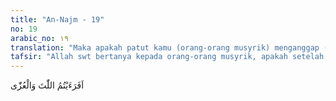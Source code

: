 ```yaml
---
title: "An-Najm - 19"
no: 19
arabic_no: ١٩
translation: "Maka apakah patut kamu (orang-orang musyrik) menganggap (berhala) Al-Lata dan Al-‘Uzza,"
tafsir: "Allah swt bertanya kepada orang-orang musyrik, apakah setelah mereka mendengar tanda-tanda Allah baik kesempurnaan maupun keagungan-Nya dalam kekuasaan, dan setelah mendengar keadaan malaikat dengan kedudukan dan kemampuan mereka yang tinggi, masih saja menjadikan berhala-berhala yang hina keadaannya itu sebagai sekutu bagi Allah, sedangkan mereka mengetahui kebesaran-Nya? Pertanyaan ini merupakan cemoohan dari Tuhan, sebab bagi seorang yang berakal tidak mungkin terlintas dalam pikirannya untuk menyembah berhala yang mereka buat sendiri, kemudian diletakkan dalam suatu rumah yang mereka dirikan sebagai tandingan Ka'bah. Adapun al-Lata adalah nama sebuah batu besar yang berwarna putih, di atas batu itu diukir gambar sebuah rumah. Al-Lata ini terletak di daerah thaif. Rumah itu dipasangi tabir. Di sekelilingnya ada teras yang diagung-agungkan oleh orang-orang thaif, antara lain Kabilah saqif dan pengikut-pengikutnya. Mereka tergolong orangorang yang lebih membanggakan benda itu daripada orang-orang Arab yang lain selain Quraisy. Kata Ibnu Jarir, mereka menganggap bahwa kata al-Lata itu diambil dari lafal Allah. Mereka menganggap al-Lata (Mahasuci Allah dari apa yang mereka katakan). Menurut Ibnu 'Abbas , Mujahid, Rabi' bin Anas, mereka menamakan al-Lata dari nama seorang laki-laki yang menumbuk tepung untuk jemaah haji. Setelah ia mati, maka orang-orang berkerumun melakukan iktikaf di atas kuburnya yang selanjutnya mereka menyembah dan membuatkan patungnya. Menurut Ibnu Jarir, al-'Uzza berasal dari kata 'Aziz, al-Uzza ialah sebuah pohon yang di atasnya ada sebuah bangunan dan bertirai, bertempat di Nakhlah yaitu antara Mekah dan thaif; orang-orang Quraisy mengagungkan pohon itu. Diriwayatkan bahwa Abu Sufyan ketika masih musyrik berkata pada waktu peperangan Uhud bahwa merekalah yang mempunyai Uzza, sedangkan yang lain tidak. Maka bersabdalah Rasulullah saw. \"Katakanlah! Allah adalah Tuhan kami, dan kamu tidak mempunyai Tuhan.\" (Riwayat al-Bukhari dan Ahmad)"
---
```

اَفَرَءَيْتُمُ اللّٰتَ وَالْعُزّٰى